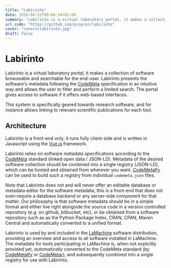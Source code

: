```yaml
---
title: "Labirinto"
date: 2018-04-22T00:04:34+01:00
summary: "Labirinto is a virtual laboratory portal, it makes a collection of software browseable and searchable for the end-user. Labirinto presents the software's metadata following the CodeMeta specification in an intuitive way and allows the user to filter and perform a limited search. The portal gives access to software if it offers web-based interfaces.  This system is specifically geared towards research software, and for instance allows linking to relevant scientific publications for each tool."
url_code: "https://github.com/proycon/labirinto"
cover: "covers/labirinto.jpg"
draft: false
---
```


# Labirinto

Labirinto is a *virtual laboratory portal*, it makes a collection of software browseable and searchable for the
end-user. Labirinto presents the software's metadata following the [CodeMeta](https://codemeta.github.io) specification
in an intuitive way and allows the user to filter and perform a limited search.  The portal gives access to software if
it offers web-based interfaces.

This system is specifically geared towards research software, and for instance allows linking to relevant scientific publications for each tool.

## Architecture

Labirinto is a front-end only, it runs fully client-side and is written in Javascript using the [Vue.js](https://vuejs.org) framework.

Labirinto relies on software metadata specifications according to the [CodeMeta](https://codemeta.github.io) standard
(linked open data / JSON-LD). Metadata of the desired software collection should be combined into a single registry
(JSON-LD), which can be hosted and obtained from wherever you want. [CodeMetaPy](https://github.com/proycon/codemetapy)
can be used to build such a registry from individual ``codemeta.json`` files.

Note that Labirinto does not and will never offer an editable database or metadata editor for the software metadata;
this is a front-end that does not even require a database backend or any server-side component for that matter. Our
philosophy is that software metadata should be in a simple format and either live right alongside the source code in a
version controlled repository (e.g. on github, bitbucket, etc), or be obtained from a software repository such as as the
Python Package Index, CRAN, CPAN, Maven Central and automatically converted to a unified format.

Labirinto is used by and included in the [LaMachine](https://proycon.github.io/LaMachine) software distribution,
providing an overview and access to all software installed in LaMachine. The metadata for tools participating in
LaMachine is, when not explicitly provided yet, *automatically* converted to the CodeMeta standard (by
[CodeMetaPy](https://github.com/proycon/codemetapy) or [CodeMetar](https://ropensci.github.io/codemetar/)), and
subsequently combined into a single registry for use with Labirinto.

